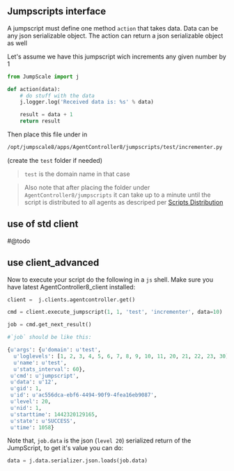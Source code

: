 ## Jumpscripts interface

A jumpscript must define one method `action` that takes data. Data can be any json serializable object.
The action can return a json serializable object as well

Let's assume we have this jumpscript wich increments any given number by 1

```python
from JumpScale import j

def action(data):
    # do stuff with the data
    j.logger.log('Received data is: %s' % data)

    result = data + 1
    return result
```

Then place this file under in 

```bash
/opt/jumpscale8/apps/AgentController8/jumpscripts/test/incrementer.py
```

(create the `test` folder if needed)

> `test` is the domain name in that case

> Also note that after placing the folder under `AgentController8/jumpscripts` it can take up to a minute until the
script is distributed to all agents as descriped per [Scripts Distribution](ScriptsDistribution.md)


## use of std client

#@todo

## use client_advanced

Now to execute your script do the following in a `js` shell. Make sure you have latest  AgentController8_client installed:


```python
client =  j.clients.agentcontroller.get()

cmd = client.execute_jumpscript(1, 1, 'test', 'incrementer', data=10)

job = cmd.get_next_result()

#`job` should be like this:

{u'args': {u'domain': u'test',
  u'loglevels': [1, 2, 3, 4, 5, 6, 7, 8, 9, 10, 11, 20, 21, 22, 23, 30],
  u'name': u'test',
  u'stats_interval': 60},
 u'cmd': u'jumpscript',
 u'data': u'12',
 u'gid': 1,
 u'id': u'ac556dca-ebf6-4494-90f9-4fea16eb9087',
 u'level': 20,
 u'nid': 1,
 u'starttime': 1442320129165,
 u'state': u'SUCCESS',
 u'time': 1058}
```

Note that, `job.data` is the json (`level 20`) serialized return of the JumpScript, to get it's value you can do:

```python
data = j.data.serializer.json.loads(job.data)
```